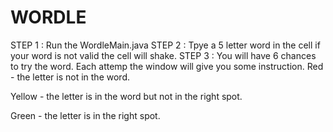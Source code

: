 # WORDLE
STEP 1 : Run the WordleMain.java STEP 2 : Tpye a 5 letter word in the cell if your word is not valid the cell will shake. STEP 3 : You will have 6 chances to try the word. Each attemp the window will give you some instruction. Red - the letter is not in the word.

Yellow - the letter is in the word but not in the right spot.

Green - the letter is in the right spot.
